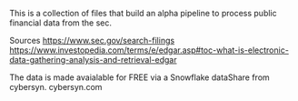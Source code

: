 This is a collection of files that build an alpha pipeline to process public financial data from the sec.


Sources
https://www.sec.gov/search-filings
https://www.investopedia.com/terms/e/edgar.asp#toc-what-is-electronic-data-gathering-analysis-and-retrieval-edgar

The data is made avaialable for FREE via a Snowflake dataShare from cybersyn.
cybersyn.com